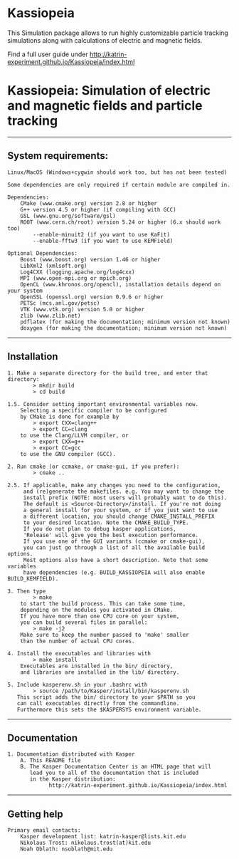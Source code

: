 # Kassiopeia
This Simulation package allows to run highly customizable particle tracking simulations
along with calculations of electric and magnetic fields.

Find a full user guide under http://katrin-experiment.github.io/Kassiopeia/index.html

Kassiopeia: Simulation of electric and magnetic fields and particle tracking
============================================================================

--------------------------------------------------
 System requirements:
--------------------------------------------------

    Linux/MacOS (Windows+cygwin should work too, but has not been tested)

    Some dependencies are only required if certain module are compiled in.

    Dependencies:
        CMake (www.cmake.org) version 2.8 or higher
        G++ version 4.5 or higher (if compiling with GCC)
        GSL (www.gnu.org/software/gsl)
        ROOT (www.cern.ch/root) version 5.24 or higher (6.x should work too)
            --enable-minuit2 (if you want to use KaFit)
            --enable-fftw3 (if you want to use KEMField)

    Optional Dependencies:
        Boost (www.boost.org) version 1.46 or higher
        LibXml2 (xmlsoft.org)
        Log4CXX (logging.apache.org/log4cxx)
        MPI (www.open-mpi.org or mpich.org)
        OpenCL (www.khronos.org/opencl), installation details depend on your system
        OpenSSL (openssl.org) version 0.9.6 or higher
        PETSc (mcs.anl.gov/petsc)
        VTK (www.vtk.org) version 5.0 or higher
        zlib (www.zlib.net)
        pdflatex (for making the documentation; minimum version not known)
        doxygen (for making the documentation; minimum version not known)


--------------------------------------------------
 Installation
--------------------------------------------------

    1. Make a separate directory for the build tree, and enter that directory:
            > mkdir build
            > cd build

    1.5. Consider setting important environmental variables now.
        Selecting a specific compiler to be configured 
        by CMake is done for example by
            > export CXX=clang++
            > export CC=clang
        to use the Clang/LLVM compiler, or
            > export CXX=g++
            > export CC=gcc
        to use the GNU compiler (GCC).

    2. Run cmake (or ccmake, or cmake-gui, if you prefer):
            > cmake ..

    2.5. If applicable, make any changes you need to the configuration, 
         and (re)generate the makefiles. e.g. You may want to change the 
         install prefix (NOTE: most users will probably want to do this).
         The default is <Source-Directory>/install. If you're not doing 
         a general install for your system, or if you just want to use 
         a different location, you should change CMAKE_INSTALL_PREFIX 
         to your desired location. Note the CMAKE_BUILD_TYPE. 
         If you do not plan to debug kasper applications, 
         'Release' will give you the best execution performance.
         If you use one of the GUI variants (ccmake or cmake-gui), 
         you can just go through a list of all the available build options. 
         Most options also have a short description. Note that some variables 
         have dependencies (e.g. BUILD_KASSIOPEIA will also enable BUILD_KEMFIELD).

    3. Then type
            > make
        to start the build process. This can take some time, 
        depending on the modules you activated in CMake.
        If you have more than one CPU core on your system, 
        you can build several files in parallel:
            > make -j2
        Make sure to keep the number passed to 'make' smaller 
        than the number of actual CPU cores.

    4. Install the executables and libraries with
            > make install
        Executables are installed in the bin/ directory, 
        and libraries are installed in the lib/ directory.

    5. Include kasperenv.sh in your .bashrc with 
            > source /path/to/Kasper/install/bin/kasperenv.sh 
       This script adds the bin/ directory to your $PATH so you 
       can call executables directly from the commandline.
       Furthermore this sets the $KASPERSYS environment variable.       


--------------------------------------------------
 Documentation
--------------------------------------------------

    1. Documentation distributed with Kasper
        A. This README file
        B. The Kasper Documentation Center is an HTML page that will 
           lead you to all of the documentation that is included 
           in the Kasper distribution:
                 http://katrin-experiment.github.io/Kassiopeia/index.html


--------------------------------------------------
 Getting help
--------------------------------------------------


    Primary email contacts:
        Kasper development list: katrin-kasper@lists.kit.edu
        Nikolaus Trost: nikolaus.trost(at)kit.edu
        Noah Oblath: nsoblath@mit.edu
